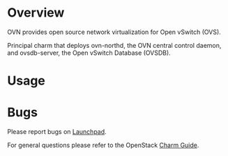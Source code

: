 # Overview

OVN provides open source network virtualization for Open vSwitch (OVS).

Principal charm that deploys ovn-northd, the OVN central control daemon, and
ovsdb-server, the Open vSwitch Database (OVSDB).

# Usage

# Bugs

Please report bugs on [Launchpad](https://bugs.launchpad.net/charm-ovn/+filebug).

For general questions please refer to the OpenStack [Charm Guide](https://docs.openstack.org/charm-guide/latest/).
